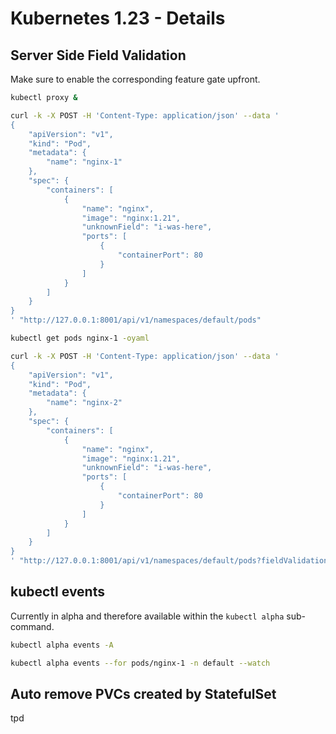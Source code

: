 # Kubernetes 1.23 - Details

## Server Side Field Validation

Make sure to enable the corresponding feature gate upfront.

```bash
kubectl proxy &
```

```bash
curl -k -X POST -H 'Content-Type: application/json' --data '
{
    "apiVersion": "v1",
    "kind": "Pod",
    "metadata": {
        "name": "nginx-1"
    },
    "spec": {
        "containers": [
            {
                "name": "nginx",
                "image": "nginx:1.21",
                "unknownField": "i-was-here",
                "ports": [
                    {
                        "containerPort": 80
                    }
                ]
            }
        ]
    }
}
' "http://127.0.0.1:8001/api/v1/namespaces/default/pods"
```

```bash
kubectl get pods nginx-1 -oyaml
```

```bash
curl -k -X POST -H 'Content-Type: application/json' --data '
{
    "apiVersion": "v1",
    "kind": "Pod",
    "metadata": {
        "name": "nginx-2"
    },
    "spec": {
        "containers": [
            {
                "name": "nginx",
                "image": "nginx:1.21",
                "unknownField": "i-was-here",
                "ports": [
                    {
                        "containerPort": 80
                    }
                ]
            }
        ]
    }
}
' "http://127.0.0.1:8001/api/v1/namespaces/default/pods?fieldValidation=Strict"

```

## kubectl events

Currently in alpha and therefore available within the `kubectl alpha` sub-command.

```bash
kubectl alpha events -A

kubectl alpha events --for pods/nginx-1 -n default --watch
```


## Auto remove PVCs created by StatefulSet

tpd
